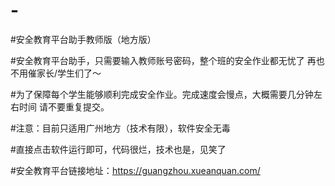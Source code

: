 # -
#安全教育平台助手教师版（地方版）

#安全教育平台助手，只需要输入教师账号密码，整个班的安全作业都无忧了 再也不用催家长/学生们了～

#为了保障每个学生能够顺利完成安全作业。完成速度会慢点，大概需要几分钟左右时间 请不要重复提交。

#注意：目前只适用广州地方（技术有限），软件安全无毒

#直接点击软件运行即可，代码很烂，技术也是，见笑了

#安全教育平台链接地址：https://guangzhou.xueanquan.com/
